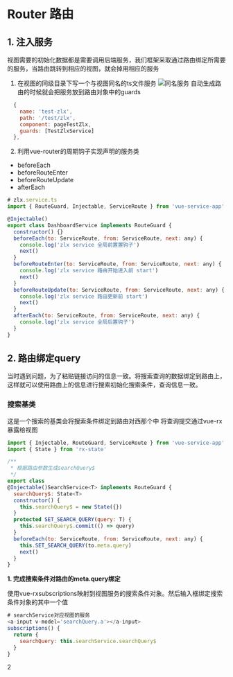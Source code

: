 # Router 路由

## 1. 注入服务
  视图需要的初始化数据都是需要调用后端服务，我们框架采取通过路由绑定所需要的服务，当路由跳转到相应的视图，就会掉用相应的服务
  1. 在视图的同级目录下写一个与视图同名的ts文件服务
  ![同名服务](https://static-s.styd.cn/201903191611/zhuru.png)
  自动生成路由的时候就会把服务放到路由对象中的guards
  ```js
    {
      name: 'test-zlx',
      path: '/test/zlx',
      component: pageTestZlx,
      guards: [TestZlxService]
    },
  ```
  2. 利用vue-router的周期钩子实现声明的服务类
  - beforeEach
  - beforeRouteEnter
  - beforeRouteUpdate
  - afterEach
  ```js
  # zlx.service.ts
  import { RouteGuard, Injectable, ServiceRoute } from 'vue-service-app'

  @Injectable()
  export class DashboardService implements RouteGuard {
    constructor() {}
    beforeEach(to: ServiceRoute, from: ServiceRoute, next: any) {
      console.log('zlx service 全局前置置钩子')
      next()
    }
    beforeRouteEnter(to: ServiceRoute, from: ServiceRoute, next: any) {
      console.log('zlx service 路由开始进入前 start')
      next()
    }
    beforeRouteUpdate(to: ServiceRoute, from: ServiceRoute, next: any) {
      console.log('zlx service 路由更新前 start')
      next()
    }
    afterEach(to: ServiceRoute, from: ServiceRoute, next: any) {
      console.log('zlx service 全局后置钩子')
    }
  }
  ```
## 2. 路由绑定query
当时遇到问题，为了粘贴链接访问的信息一致。将搜索查询的数据绑定到路由上，这样就可以使用路由上的信息进行搜索初始化搜索条件，查询信息一致。
### 搜索基类
这是一个搜索的基类会将搜索条件绑定到路由对西那个中 将查询提交通过vue-rx暴露给视图
```js
import { Injectable, RouteGuard, ServiceRoute } from 'vue-service-app'
import { State } from 'rx-state'

/**
 * 根据路由参数生成searchQuery$
 */
export class 
@Injectable()SearchService<T> implements RouteGuard {
  searchQuery$: State<T>
  constructor() {
    this.searchQuery$ = new State({})
  }
  protected SET_SEARCH_QUERY(query: T) {
    this.searchQuery$.commit(() => query)
  }
  beforeEach(to: ServiceRoute, from: ServiceRoute, next: any) {
    this.SET_SEARCH_QUERY(to.meta.query)
    next()
  }
}
```
**1. 完成搜索条件对路由的meta.query绑定**

使用vue-rxsubscriptions映射到视图服务的搜索条件对象。然后输入框绑定搜索条件对象的其中一个值

  ```js
  # searchService对应视图的服务
  <a-input v-model='searchQuery.a'></a-input>
  subscriptions() {
    return {
      searchQuery: this.searchService.searchQuery$
    }
  }
  ```
2